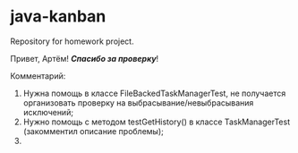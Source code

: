 # java-kanban
Repository for homework project.

Привет, Артём!  **_Спасибо за проверку_**!

Комментарий: 
1) Нужна помощь в классе FileBackedTaskManagerTest, не получается организовать проверку на выбрасывание/невыбрасывания
исключений;
2) Нужно помощь с методом testGetHistory() в классе TaskManagerTest (закомментил описание проблемы); 
3) 